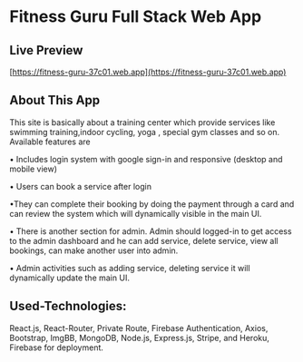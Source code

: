 # Fitness Guru Full Stack Web App

## Live Preview
 [https://fitness-guru-37c01.web.app](https://fitness-guru-37c01.web.app)

## About This App

This site is basically about a training center which provide services like swimming training,indoor cycling, yoga ,  special gym classes and so on.
Available features are

•	Includes login system with google sign-in and responsive (desktop and mobile view)

•	Users can book a service after login

•They can complete their booking by doing the payment through a card and can review the system which will dynamically visible in the main UI.

•	There is another section for admin. Admin should logged-in to get access to the admin dashboard and he can add service, delete service, view all bookings, can make another user into admin.

• Admin activities such as adding service, deleting service it will dynamically update the main UI.

## Used-Technologies: 
React.js, React-Router, Private Route, Firebase Authentication, Axios, Bootstrap, ImgBB, MongoDB, Node.js, Express.js, Stripe, and Heroku, Firebase for deployment.





